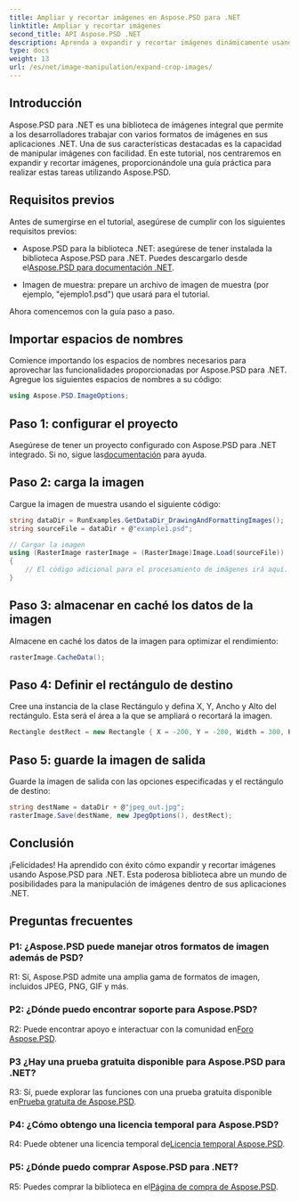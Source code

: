 ```yaml
---
title: Ampliar y recortar imágenes en Aspose.PSD para .NET
linktitle: Ampliar y recortar imágenes
second_title: API Aspose.PSD .NET
description: Aprenda a expandir y recortar imágenes dinámicamente usando Aspose.PSD para .NET. Siga nuestra guía paso a paso para una manipulación de imágenes perfecta.
type: docs
weight: 13
url: /es/net/image-manipulation/expand-crop-images/
---
```

## Introducción

Aspose.PSD para .NET es una biblioteca de imágenes integral que permite a los desarrolladores trabajar con varios formatos de imágenes en sus aplicaciones .NET. Una de sus características destacadas es la capacidad de manipular imágenes con facilidad. En este tutorial, nos centraremos en expandir y recortar imágenes, proporcionándole una guía práctica para realizar estas tareas utilizando Aspose.PSD.

## Requisitos previos

Antes de sumergirse en el tutorial, asegúrese de cumplir con los siguientes requisitos previos:

-  Aspose.PSD para la biblioteca .NET: asegúrese de tener instalada la biblioteca Aspose.PSD para .NET. Puedes descargarlo desde el[Aspose.PSD para documentación .NET](https://reference.aspose.com/psd/net/).

- Imagen de muestra: prepare un archivo de imagen de muestra (por ejemplo, "ejemplo1.psd") que usará para el tutorial.

Ahora comencemos con la guía paso a paso.

## Importar espacios de nombres

Comience importando los espacios de nombres necesarios para aprovechar las funcionalidades proporcionadas por Aspose.PSD para .NET. Agregue los siguientes espacios de nombres a su código:

```csharp
using Aspose.PSD.ImageOptions;
```

## Paso 1: configurar el proyecto

 Asegúrese de tener un proyecto configurado con Aspose.PSD para .NET integrado. Si no, sigue las[documentación](https://reference.aspose.com/psd/net/) para ayuda.

## Paso 2: carga la imagen

Cargue la imagen de muestra usando el siguiente código:

```csharp
string dataDir = RunExamples.GetDataDir_DrawingAndFormattingImages();
string sourceFile = dataDir + @"example1.psd";

// Cargar la imagen
using (RasterImage rasterImage = (RasterImage)Image.Load(sourceFile))
{
    // El código adicional para el procesamiento de imágenes irá aquí.
}
```

## Paso 3: almacenar en caché los datos de la imagen

Almacene en caché los datos de la imagen para optimizar el rendimiento:

```csharp
rasterImage.CacheData();
```

## Paso 4: Definir el rectángulo de destino

Cree una instancia de la clase Rectángulo y defina X, Y, Ancho y Alto del rectángulo. Esta será el área a la que se ampliará o recortará la imagen.

```csharp
Rectangle destRect = new Rectangle { X = -200, Y = -200, Width = 300, Height = 300 };
```

## Paso 5: guarde la imagen de salida

Guarde la imagen de salida con las opciones especificadas y el rectángulo de destino:

```csharp
string destName = dataDir + @"jpeg_out.jpg";
rasterImage.Save(destName, new JpegOptions(), destRect);
```

## Conclusión

¡Felicidades! Ha aprendido con éxito cómo expandir y recortar imágenes usando Aspose.PSD para .NET. Esta poderosa biblioteca abre un mundo de posibilidades para la manipulación de imágenes dentro de sus aplicaciones .NET.

## Preguntas frecuentes

### P1: ¿Aspose.PSD puede manejar otros formatos de imagen además de PSD?

R1: Sí, Aspose.PSD admite una amplia gama de formatos de imagen, incluidos JPEG, PNG, GIF y más.

### P2: ¿Dónde puedo encontrar soporte para Aspose.PSD?

 R2: Puede encontrar apoyo e interactuar con la comunidad en[Foro Aspose.PSD](https://forum.aspose.com/c/psd/34).

### P3 ¿Hay una prueba gratuita disponible para Aspose.PSD para .NET?

 R3: Sí, puede explorar las funciones con una prueba gratuita disponible en[Prueba gratuita de Aspose.PSD](https://releases.aspose.com/).

### P4: ¿Cómo obtengo una licencia temporal para Aspose.PSD?

 R4: Puede obtener una licencia temporal de[Licencia temporal Aspose.PSD](https://purchase.aspose.com/temporary-license/).

### P5: ¿Dónde puedo comprar Aspose.PSD para .NET?

 R5: Puedes comprar la biblioteca en el[Página de compra de Aspose.PSD](https://purchase.aspose.com/buy).